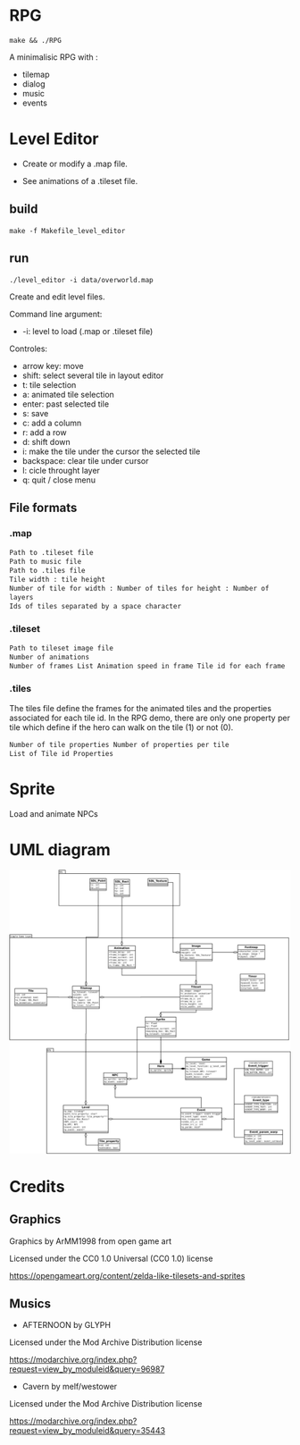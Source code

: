 # RPG

    make && ./RPG

A minimalisic RPG with :

* tilemap
* dialog
* music
* events

# Level Editor

* Create or modify a .map file.

* See animations of a .tileset file. 

## build

    make -f Makefile_level_editor

## run

    ./level_editor -i data/overworld.map

Create and edit level files.

Command line argument:

* -i: level to load (.map or .tileset file)


Controles:

* arrow key: move
* shift: select several tile in layout editor 
* t: tile selection
* a: animated tile selection
* enter: past selected tile
* s: save
* c: add a column
* r: add a row
* d: shift down
* i: make the tile under the cursor the selected tile
* backspace: clear tile under cursor
* l: cicle throught layer
* q: quit / close menu

## File formats

### .map

```
Path to .tileset file
Path to music file
Path to .tiles file
Tile width : tile height
Number of tile for width : Number of tiles for height : Number of layers
Ids of tiles separated by a space character
```

### .tileset

```
Path to tileset image file
Number of animations
Number of frames List Animation speed in frame Tile id for each frame
```

### .tiles

The tiles file define the frames for the animated tiles and the properties associated for each tile id. In the RPG demo, there are only one property per tile which define if the hero can walk on the tile (1) or not (0).

```
Number of tile properties Number of properties per tile
List of Tile id Properties
```

# Sprite

Load and animate NPCs


# UML diagram

![Alt text](doc/uml_class_diagram.png?raw=true "UML Diagram")


# Credits

## Graphics

Graphics by ArMM1998 from open game art

Licensed under the CC0 1.0 Universal (CC0 1.0) license 

https://opengameart.org/content/zelda-like-tilesets-and-sprites

## Musics

* AFTERNOON by GLYPH 
  
Licensed under the Mod Archive Distribution license

https://modarchive.org/index.php?request=view_by_moduleid&query=96987


* Cavern by melf/westower
  
Licensed under the Mod Archive Distribution license

https://modarchive.org/index.php?request=view_by_moduleid&query=35443
